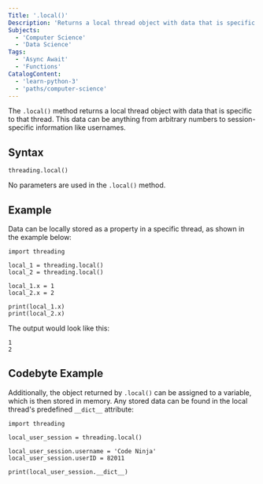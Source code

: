 ```yaml
---
Title: '.local()'
Description: 'Returns a local thread object with data that is specific to that thread.'
Subjects:
  - 'Computer Science'
  - 'Data Science'
Tags:
  - 'Async Await'
  - 'Functions'
CatalogContent:
  - 'learn-python-3'
  - 'paths/computer-science'
---
```


The `.local()` method returns a local thread object with data that is specific to that thread. This data can be anything from arbitrary numbers to session-specific information like usernames.

## Syntax

```pseudo
threading.local()
```

No parameters are used in the `.local()` method.

## Example

Data can be locally stored as a property in a specific thread, as shown in the example below:

```codebyte/python
import threading

local_1 = threading.local()
local_2 = threading.local()

local_1.x = 1
local_2.x = 2

print(local_1.x)
print(local_2.x)
```

The output would look like this:

```shell
1
2
```

## Codebyte Example

Additionally, the object returned by `.local()` can be assigned to a variable, which is then stored in memory. Any stored data can be found in the local thread's predefined `__dict__` attribute:

```codebyte/python
import threading

local_user_session = threading.local()

local_user_session.username = 'Code Ninja'
local_user_session.userID = 82011

print(local_user_session.__dict__)
```
